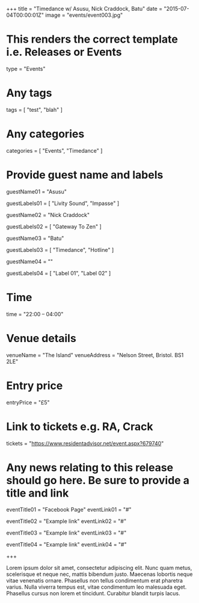 +++
title = "Timedance w/ Asusu, Nick Craddock, Batu"
date = "2015-07-04T00:00:01Z"
image = "events/event003.jpg"

# This renders the correct template i.e. Releases or Events
type = "Events"

# Any tags
tags = [ 
	"test", 
	"blah" 
]

# Any categories
categories = [
  "Events",
  "Timedance"
]

# Provide guest name and labels
guestName01 = "Asusu"

guestLabels01 = [
	"Livity Sound",
	"Impasse"
]

guestName02 = "Nick Craddock"

guestLabels02 = [
	"Gateway To Zen"
]

guestName03 = "Batu"

guestLabels03 = [
	"Timedance",
	"Hotline"
]

guestName04 = ""

guestLabels04 = [
	"Label 01",
	"Label 02"
]

# Time
time = "22:00 – 04:00"

# Venue details
venueName = "The Island"
venueAddress = "Nelson Street, Bristol. BS1 2LE"

# Entry price
entryPrice = "£5"

# Link to tickets e.g. RA, Crack 
tickets = "https://www.residentadvisor.net/event.aspx?679740"

# Any news relating to this release should go here. Be sure to provide a title and link
eventTitle01 = "Facebook Page"
eventLink01 = "#"

eventTitle02 = "Example link"
eventLink02 = "#"

eventTitle03 = "Example link"
eventLink03 = "#"

eventTitle04 = "Example link"
eventLink04 = "#"


+++

<!-- Provide a summary/statement below -->
Lorem ipsum dolor sit amet, consectetur adipiscing elit. Nunc quam metus, scelerisque et neque nec, mattis bibendum justo. Maecenas lobortis neque vitae venenatis ornare. Phasellus non tellus condimentum erat pharetra varius. Nulla viverra tempus est, vitae condimentum leo malesuada eget. Phasellus cursus non lorem et tincidunt. Curabitur blandit turpis lacus.